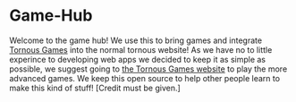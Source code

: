 # Game-Hub
Welcome to the game hub!
We use this to bring games and integrate [Tornous Games](https://tornous-github.io) into the normal tornous website!
As we have no to little experince to developing web apps we decided to keep it as simple as possible, we suggest going to [the Tornous Games website](https://tornous-games.github.io) to play the more advanced games.
We keep this open source to help other people learn to make this kind of stuff! [Credit must be given.]
